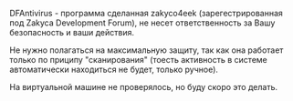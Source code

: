 DFAntivirus - программа сделанная zakyco4eek (зарегестрированная под Zakyca Development Forum), не несет ответственность за Вашу безопасность и ваши действия. 

Не нужно полагаться на максимальную защиту, так как она работает только по приципу "сканирования" (тоесть активность в системе автоматически находиться не будет, только ручное).

На виртуальной машине не проверялось, но буду скоро это делать.
